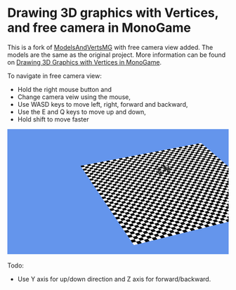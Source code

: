 # Drawing 3D graphics with Vertices, and free camera in MonoGame

This is a fork of [ModelsAndVertsMG](https://github.com/xamarin/mobile-samples/tree/master/ModelsAndVertsMG) with free camera view added. The models are the same as the original project. More information can be found on [Drawing 3D Graphics with Vertices in MonoGame](https://web.archive.org/web/20190520060536/https://docs.microsoft.com/en-us/xamarin/graphics-games/monogame/3d/part2).

To navigate in free camera view:
- Hold the right mouse button and
- Change camera veiw using the mouse,
- Use WASD keys to move left, right, forward and backward,
- Use the E and Q keys to move up and down,
- Hold shift to move faster

![demo](demo.gif)


Todo:
- Use Y axis for up/down direction and Z axis for forward/backward.